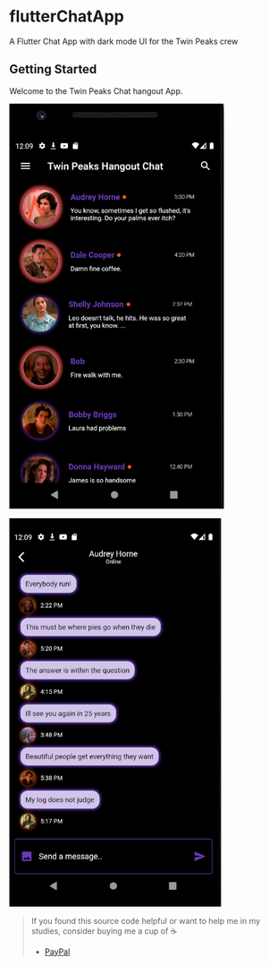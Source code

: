 # flutterChatApp

A Flutter Chat App with dark mode UI for the Twin Peaks crew

## Getting Started

Welcome to the Twin Peaks Chat hangout App.

![Main Screen](assets/images/twinpeaks.png)

![Main Screen](assets/images/twinpeaks2.png)

> If you found this source code helpful or want to help me in my studies, consider buying me a cup of :coffee:
>
> * [PayPal](https://www.paypal.me/albamode/)